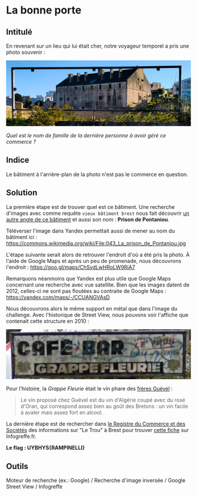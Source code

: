 # La bonne porte

## Intitulé
En revenant sur un lieu qui lui était cher, notre voyageur temporel a pris une photo souvenir :

![Porte](../Fichiers/porte.jpg)

*Quel est le nom de famille de la dernière personne à avoir géré ce commerce ?*

## Indice
Le bâtiment à l'arrière-plan de la photo n'est pas le commerce en question.

## Solution
La première étape est de trouver quel est ce bâtiment. Une recherche d'images avec comme requête `vieux bâtiment brest` nous fait découvrir [un autre angle de ce bâtiment](https://mvistatic.com/photosmvi/2019/04/25/P19864516D3680412G.jpg) et aussi son nom : **Prison de Pontaniou**.

Téléverser l'image dans Yandex permettait aussi de mener au nom du bâtiment ici : https://commons.wikimedia.org/wiki/File:043_La_prison_de_Pontaniou.jpg

L'étape suivante serait alors de retrouver l'endroit d'où a été pris la photo. À l'aide de Google Maps et après un peu de promenade, nous découvrons l'endroit : https://goo.gl/maps/ChSydLwHRoLW9RiA7

Remarquons néanmoins que Yandex est plus utile que Google Maps concernant une recherche avec vue satellite. Bien que les images datent de 2012, celles-ci ne sont pas floutées au contraite de Google Maps : https://yandex.com/maps/-/CCUANGVAsD

Nous découvrons alors le même support en métal que dans l'image du challenge. Avec l'historique de Street View, nous pouvons voir l'affiche que contenait cette structure en 2010 :

![Le Trou](../Fichiers/le_trou.png)

Pour l'histoire, la *Grappe Fleurie* était le vin phare des [frères Guével](https://www.ouest-france.fr/bretagne/morlaix-29600/le-bistrot-de-lhistoire-revient-sur-les-vins-guevel-3796924) :

> Le vin proposé chez Guével est du vin d'Algérie coupé avec du rosé d'Oran, qui correspond assez bien au goût des Bretons : un vin facile à avaler mais assez fort en alcool.

La dernière étape est de rechercher dans [le Registre du Commerce et des Sociétés](https://infogreffe.fr) des informations sur "Le Trou" à Brest pour trouver [cette fiche](https://www.infogreffe.fr/entreprise-societe/342287646-rampinelli-marie-claire-290187A004470000.html?typeProduitOnglet=EXTRAIT&afficherretour=true&tab=entrep) sur Infogreffe<span>.</span>fr.

**Le flag : UYBHYS{RAMPINELLI}**

## Outils
Moteur de recherche (ex.: Google) / Recherche d'image inversée / Google Street View / Infogreffe
